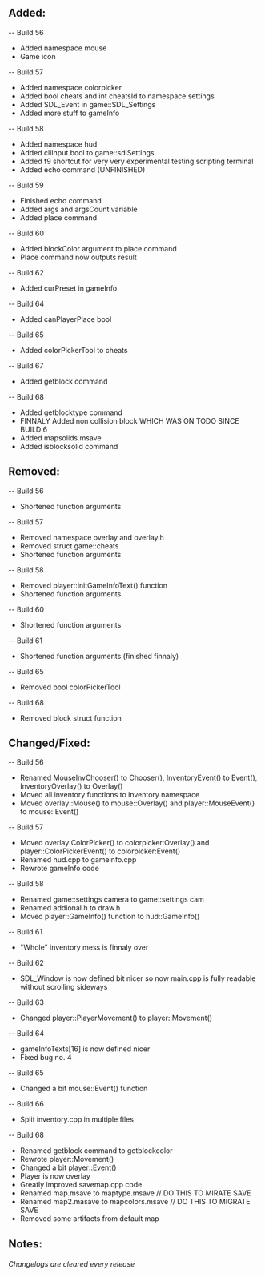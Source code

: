 ## Added:
-- Build 56
- Added namespace mouse
- Game icon

-- Build 57
- Added namespace colorpicker
- Added bool cheats and int cheatsId to namespace settings
- Added SDL_Event in game::SDL_Settings
- Added more stuff to gameInfo

-- Build 58
- Added namespace hud
- Added cliInput bool to game::sdlSettings
- Added f9 shortcut for very very experimental testing scripting terminal
- Added echo command (UNFINISHED)

-- Build 59
- Finished echo command
- Added args and argsCount variable
- Added place command

-- Build 60
- Added blockColor argument to place command
- Place command now outputs result

-- Build 62
- Added curPreset in gameInfo

-- Build 64
- Added canPlayerPlace bool

-- Build 65
- Added colorPickerTool to cheats

-- Build 67
- Added getblock command

-- Build 68
- Added getblocktype command
- FINNALY Added non collision block WHICH WAS ON TODO SINCE BUILD 6
- Added mapsolids.msave
- Added isblocksolid command

## Removed:
-- Build 56
- Shortened function arguments

-- Build 57
- Removed namespace overlay and overlay.h
- Removed struct game::cheats
- Shortened function arguments

-- Build 58
- Removed player::initGameInfoText() function
- Shortened function arguments

-- Build 60
- Shortened function arguments

-- Build 61
- Shortened function arguments (finished finnaly)

-- Build 65
- Removed bool colorPickerTool

-- Build 68
- Removed block struct function

## Changed/Fixed:
-- Build 56
- Renamed MouseInvChooser() to Chooser(), InventoryEvent() to Event(), InventoryOverlay() to Overlay()
- Moved all inventory functions to inventory namespace
- Moved overlay::Mouse() to mouse::Overlay() and player::MouseEvent() to mouse::Event()

-- Build 57
- Moved overlay:ColorPicker() to colorpicker:Overlay() and player::ColorPickerEvent() to colorpicker:Event()
- Renamed hud.cpp to gameinfo.cpp
- Rewrote gameInfo code

-- Build 58
- Renamed game::settings camera to game::settings cam
- Renamed addional.h to draw.h
- Moved player::GameInfo() function to hud::GameInfo()

-- Build 61
- "Whole" inventory mess is finnaly over

-- Build 62
- SDL_Window is now defined bit nicer so now main.cpp is fully readable without scrolling sideways

-- Build 63
- Changed player::PlayerMovement() to player::Movement()

-- Build 64
- gameInfoTexts[16] is now defined nicer
- Fixed bug no. 4

-- Build 65
- Changed a bit mouse::Event() function

-- Build 66
- Split inventory.cpp in multiple files

-- Build 68
- Renamed getblock command to getblockcolor
- Rewrote player::Movement()
- Changed a bit player::Event()
- Player is now overlay
- Greatly improved savemap.cpp code
- Renamed map.msave to maptype.msave // DO THIS TO MIRATE SAVE
- Renamed map2.masave to mapcolors.msave // DO THIS TO MIGRATE SAVE
- Removed some artifacts from default map

## Notes:


###### Changelogs are cleared every release